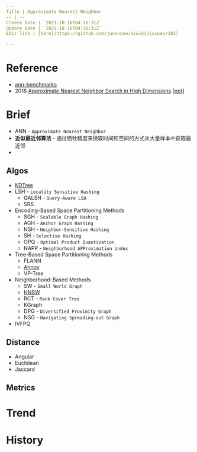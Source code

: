 ```yaml
---
Title | Approximate Nearest Neighbor
-- | --
Create Date | `2021-10-16T04:16:31Z`
Update Date | `2021-10-16T04:16:31Z`
Edit link | [here](https://github.com/junxnone/aiwiki/issues/103)

---
```

# Reference
- [ann-benchmarks](https://github.com/erikbern/ann-benchmarks)
- 2018 [Approximate Nearest Neighbor Search in High Dimensions](https://arxiv.org/pdf/1806.09823.pdf) [[ppt](http://people.csail.mit.edu/indyk/icm18.pdf)]

# Brief
- ANN - `Approximate Nearest Neighbor`
- **近似最近邻算法** - 通过牺牲精度来换取时间和空间的方式从大量样本中获取最近邻
- 
## Algos
- [KDTree](https://github.com/junxnone/tech-io/issues/987 )
- LSH - `Locality Sensitive Hashing`
  - QALSH - `Query-Aware LSH`
  - SRS
- Encoding-Based Space Partitioning Methods
  - SGH - `Scalable Graph Hashing`
  - AGH - `Anchor Graph Hashing`
  - NSH - `Neighbor-Sensitive Hashing`
  - SH - `Selective Hashing`
  - OPQ - `Optimal Product Quantization`
  - NAPP - `Neighborhood APProximation index`
- Tree-Based Space Partitioning Methods
  - FLANN
  - [Annoy](https://github.com/junxnone/tech-io/issues/1034)
  - VP-Tree
- Neighborhood-Based Methods
  - SW - `Small World Graph`
  - [HNSW](https://github.com/junxnone/tech-io/issues/1033)
  - RCT - `Rank Cover Tree`
  - KGraph
  - DPG - `Diversified Proximity Graph`
  - NSG - `Navigating Spreading-out Graph`
- IVFPQ

## Distance
- Angular
- Euclidean
- Jaccard

## Metrics

# Trend

# History

